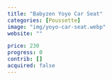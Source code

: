```yaml
---
title: "Babyzen Yoyo Car Seat"
categories: [Poussette]
image: "img/yoyo-car-seat.webp"
website: ""

price: 230
progress: 0
contrib: []
acquired: false
---
```


